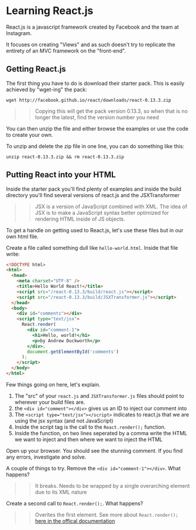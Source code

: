 # Learning React.js

React.js is a javascript framework created by Facebook and the team at Instagram. 

It focuses on creating "Views" and as such doesn't try to replicate the entirety of an MVC framework on the "front-end".

## Getting React.js

The first thing you have to do is download their starter pack. This is easily achieved by "wget-ing" the pack:

```shell
wget http://facebook.github.io/react/downloads/react-0.13.3.zip
```

>> Copying this will get the pack version 0.13.3, so when that is no longer the latest, find the version number you need

You can then unzip the file and either browse the examples or use the code to create your own. 

To unzip and delete the zip file in one line, you can do something like this:

```shell
unzip react-0.13.3.zip && rm react-0.13.3.zip
```

## Putting React into your HTML

Inside the starter pack you'll find plenty of examples and inside the build directory you'll find several versions of react.js and the JSXTransformer

>> JSX is a version of JavaScript combined with XML. The idea of JSX is to make a JavaScript syntax better optimized for rendering HTML inside of JS objects.

To get a handle on getting used to React.js, let's use these files but in our own html file.

Create a file called something dull like ```hello-world.html```. Inside that file write:

```html
<!DOCTYPE html>
<html>
  <head>
    <meta charset="UTF-8" />
    <title>Hello World React!</title>
    <script src="/react-0.13.3/build/react.js"></script>
    <script src="/react-0.13.3/build/JSXTransformer.js"></script>
  </head>
  <body>
    <div id="comments"></div>
    <script type="text/jsx">
      React.render(
        <div id="comment-1">
          <h1>Hello, world!</h1>
          <p>by Andrew Duckworth</p>
        </div>,
        document.getElementById('comments')
      );
    </script>
  </body>
</html>
```

Few things going on here, let's explain.

1. The "src" of your ```react.js``` and ```JSXTransformer.js``` files should point to wherever your build files are.
2. the ```<div id="comment"></div>``` gives us an ID to inject our comment into
3. The ```<script type="text/jsx"></script>``` indicates to react.js that we are using the jsx syntax (and not JavaScript)
4. Inside the script tag is the call to the ```React.render();``` function.
5. Inside the function, on two lines seperated by a comma write the HTML we want to inject and then where we want to inject the HTML

Open up your browser. You should see the stunning comment. If you find any errors, investigate and solve.

A couple of things to try. Remove the ```<div id="comment-1"></div>```. What happens?

>> It breaks. Needs to be wrapped by a single overarching element due to its XML nature

Create a second call to ```React.render();```. What happens?

>> Overites the first element. See more about ```React.render();``` [here in the offical documentation](http://facebook.github.io/react/docs/top-level-api.html#react.render)
